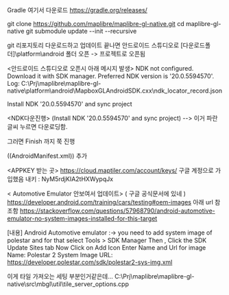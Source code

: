 
Gradle 여기서 다운로드
https://gradle.org/releases/


git clone https://github.com/maplibre/maplibre-gl-native.git 
cd maplibre-gl-native
git submodule update --init --recursive

git 리포지토리 다운로드하고 업데이트 끝나면
안드로이드 스튜디오로 [다운로드폴더]\platform\android 폴더 오픈 -> 프로젝트로 오픈됨

<안드로이드 스튜디오로 오픈시 아래 메시지 발생>
NDK not configured. Download it with SDK manager. Preferred NDK version is '20.0.5594570'. Log: C:\Prj\maplibre\maplibre-gl-native\platform\android\MapboxGLAndroidSDK\.cxx\ndk_locator_record.json

Install NDK '20.0.5594570' and sync project

<NDK다운진행>
(Install NDK '20.0.5594570' and sync project) --> 이거 파란 글씨 누르면 다운로딩함.

그러면 Finish 까지 쭉 진행


((AndroidManifest.xml))
<uses-permission android:name="android.permission.INTERNET" />
추가

<APPKEY  받는 곳> 
https://cloud.maptiler.com/account/keys/
구글 계정으로 가입했음 내키 : NyM5rdjKIA2tHXWypqJx


< Automotive Emulator 안보여서 업데이트>
( 구글 공식문서에 있네 )
https://developer.android.com/training/cars/testing#oem-images
아래 url 참조함
https://stackoverflow.com/questions/57968790/android-automotive-emulator-no-system-images-installed-for-this-target

[내용]
Android Automotive emulator :-> you need to add system image of polestar and for that select Tools > SDK Manager Then , Click the SDK Update Sites tab Now Click on Add Icon
Enter Name and Url for image
Name: Polestar 2 System Image URL: https://developer.polestar.com/sdk/polestar2-sys-img.xml





이게 타일 가져오는 세팅 부분인거같은데...
C:\Prj\maplibre\maplibre-gl-native\src\mbgl\util\tile_server_options.cpp